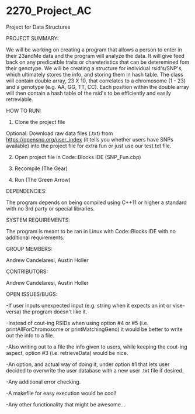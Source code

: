 # 2270_Project_AC
Project for Data Structures

PROJECT SUMMARY:

We will be working on creating a program that allows a person to enter in their 23andMe data and the program will analyze the data.  It will give feed back on any predicatble traits or chareteristics that can be deteremined fom their genotype. We will be creating a structure for individual rsid's/SNP's, which ultimately stores the info, and storing them in hash table.  The class will contain double array, 23 X 10, that correlates to a chromosome (1 - 23) and a genotype (e.g. AA, GG, TT, CC). Each position within the double array will then contain a hash table of the rsid's to be efficiently and easily retreviable.

HOW TO RUN:

1) Clone the project file

Optional: Download raw data files (.txt) from https://opensnp.org/user_index (it tells you whether users have SNPs available) into the project file for extra fun or just use our test.txt file.

2) Open project file in Code::Blocks IDE (SNP_Fun.cbp)

3) Recompile (The Gear)

4) Run (The Green Arrow)


DEPENDENCIES:

The program depends on being compiled using C++11 or higher a standard with no 3rd party or special libraries.

SYSTEM REQUIREMENTS:

The program is meant to be ran in Linux with Code::Blocks IDE with no additional requirements.

GROUP MEMBERS:

Andrew Candelaresi, Austin Holler

CONTRIBUTORS:

Andrew Candelaresi, Austin Holler

OPEN ISSUES/BUGS:

-If user inputs unexpected input (e.g. string when it expects an int or vise-versa) the program doesn't like it.

-Instead of cout-ing RSIDs when using option #4 or #5 (i.e. printAllForChromosome or printMatchingGeno) it would be better to write out the info to a file.

-Also writing out to a file the info given to users, while keeping the cout-ing aspect, option #3 (i.e. retrieveData) would be nice.

-An option, and actual way of doing it, under option #1 that lets user decided to overwrite the user database with a new user .txt file if desired.

-Any additional error checking.

-A makefile for easy execution would be cool!

-Any other functionality that might be awesome...
